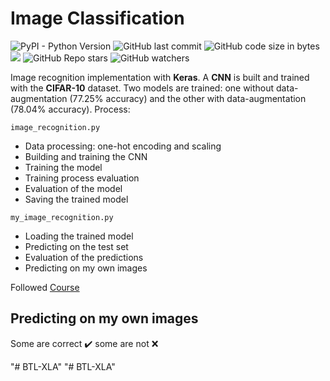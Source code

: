 # Image Classification

![PyPI - Python Version](https://img.shields.io/pypi/pyversions/tensorflow)
![GitHub last commit](https://img.shields.io/github/last-commit/aritzLizoain/Image-Classification)
![GitHub code size in bytes](https://img.shields.io/github/languages/code-size/aritzLizoain/Image-Classification)
[![](https://tokei.rs/b1/github/aritzLizoain/Image-Classification?category=lines)](https://github.com/aritzLizoain/Image-Classification) 
![GitHub Repo stars](https://img.shields.io/github/stars/aritzLizoain/Image-Classification?style=social)
![GitHub watchers](https://img.shields.io/github/watchers/aritzLizoain/Image-Classification?style=social)

Image recognition implementation with **Keras**. A **CNN** is built and trained with the **CIFAR-10** dataset. Two models are trained: one without data-augmentation (77.25% accuracy) and the other with data-augmentation (78.04% accuracy). Process:

``` image_recognition.py ```
* Data processing: one-hot encoding and scaling
* Building and training the CNN
* Training the model
* Training process evaluation
* Evaluation of the model
* Saving the trained model

``` my_image_recognition.py ```
* Loading the trained model
* Predicting on the test set
* Evaluation of the predictions
* Predicting on my own images

Followed [Course](https://medium.com/intuitive-deep-learning/build-your-first-convolutional-neural-network-to-recognize-images-84b9c78fe0ce)

## Predicting on my own images

Some are correct :heavy_check_mark: some are not :x:


"# BTL-XLA" 
"# BTL-XLA" 
